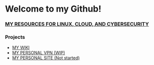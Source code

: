 # Welcome to my Github!

### [MY RESOURCES FOR LINUX, CLOUD, AND CYBERSECURITY](https://github.com/DavidMBusey/linux-cloud-security-resources/wiki)
### Projects
- [MY WIKI](https://github.com/DavidMBusey/linux-cloud-security-resources/wiki)
- [MY PERSONAL VPN (WIP)](https://github.com/DavidMBusey/Busey-VPN-Client)
- [MY PERSONAL SITE (Not started)](https://github.com/DavidMBusey/busey-domain)


<!--
**DavidMBusey/DavidMBusey** is a ✨ _special_ ✨ repository because its `README.md` (this file) appears on your GitHub profile.

Here are some ideas to get you started:

- 🔭 I’m currently working on ...
- 🌱 I’m currently learning ...
- 👯 I’m looking to collaborate on ...
- 🤔 I’m looking for help with ...
- 💬 Ask me about ...
- 📫 How to reach me: ...
- 😄 Pronouns: ...
- ⚡ Fun fact: ...
-->
